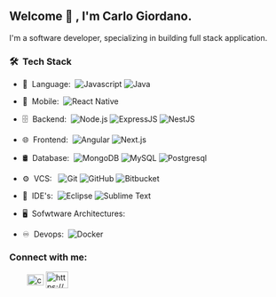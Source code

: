 <h2> Welcome 👋 , I'm Carlo Giordano.</h2>

I'm a software developer, specializing in building full stack application.

<h3> 🛠 &nbsp;Tech Stack</h3>

- 📜 &nbsp;Language:&nbsp;
  ![Javascript](https://img.shields.io/badge/-JavaScript-0A1A2F?style=flat&logo=Javascript&logoColor=yellow)
  ![Java](https://img.shields.io/badge/Java-ED8B00?style=for-the-badge&logo=openjdk&logoColor=white)
- 📱 &nbsp;Mobile:&nbsp;
  ![React Native](https://img.shields.io/badge/-React%20Native-0A1A2F?style=flat&logo=React&logoColor=00d8fd)
- 🗄 &nbsp;Backend:&nbsp;
  ![Node.js](https://img.shields.io/badge/-Node.js-0A1A2F?style=flat&logo=node.js)
  ![ExpressJS](https://img.shields.io/badge/-ExpressJS-0A1A2F?style=flat&logo=express&logoColor=blue)
  ![NestJS](https://img.shields.io/badge/-NestJS-0A1A2F?style=flat&logo=nestjs&logoColor=red)
- 🌐 &nbsp;Frontend:&nbsp;
  ![Angular](https://img.shields.io/badge/-Angular-0A1A2F?style=flat&logo=angular&logoColor=d5042f)
  ![Next.js](https://img.shields.io/badge/-Next.js-0A1A2F?style=flat&logo=next.js)
- 🛢 &nbsp;Database:&nbsp;
  ![MongoDB](https://img.shields.io/badge/-MongoDB-0A1A2F?style=flat&logo=mongodb)
  ![MySQL](https://img.shields.io/badge/-MySQL-0A1A2F?style=flat&logo=mysql&logoColor=00d8fd)
  ![Postgresql](https://img.shields.io/badge/-Postgresql-0A1A2F?style=flat&logo=postgresql)
- ⚙️ &nbsp;VCS: &nbsp;
  ![Git](https://img.shields.io/badge/-Git-0A1A2F?style=flat&logo=git)
  ![GitHub](https://img.shields.io/badge/-GitHub-0A1A2F?style=flat&logo=github)
  ![Bitbucket](https://img.shields.io/badge/-bitbucket-0A1A2F?style=flat&logo=bitbucket)
- 🔧 &nbsp;IDE's:&nbsp;
  ![Eclipse](https://img.shields.io/badge/Eclipse-2C2255?style=for-the-badge&logo=eclipse&logoColor=white)
  ![Sublime Text](https://img.shields.io/badge/-Sublime-0A1A2F?style=flat&logo=sublime-text&logoColor=orange)
- 🖥 &nbsp;Sofwtware Architectures:&nbsp;
  
- ♾️ &nbsp;Devops:&nbsp;
  ![Docker](https://img.shields.io/badge/-Docker-0A1A2F?style=flat&logo=docker&logoColor=blue)
  
  
<h3 align="left">Connect with me:</h3>
<p style="margin-left: 2rem;">
  <span height="30" width="40"></span>
<a href="https://www.linkedin.com/in/carlo-giordano-5a94045/" target="blank"><img align="center" src="https://img.shields.io/badge/LinkedIn-0077B5?style=for-the-badge&logo=linkedin&logoColor=white" alt="carlo giordano" height="20" width="30" /></a>
<a href="https://stackoverflow.com/users/7686708/aashir-khan" target="blank"><img align="center" src="https://raw.githubusercontent.com/rahuldkjain/github-profile-readme-generator/master/src/images/icons/Social/stack-overflow.svg" alt="https://stackoverflow.com/users/7686708/aashir-khan" height="30" width="40" /></a>
</p>

<br/>

<!-- <a href="https://github.com/jrgarciadev">
    <img height="180em" src="https://github-readme-stats.vercel.app/api?username=jrgarciadev&show_icons=true&card_width=400&hide_border=true&title_color=f4f4f4&icon_color=00d8fd&bg_color=0A1A2F&text_color=a3a8c3&hide=contribs" />
</a> -->
